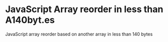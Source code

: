 JavaScript Array reorder in less than A140byt.es
================================================

JavaScript array reorder based on another array in less than 140 bytes